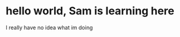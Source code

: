 <html>

<h1>hello world, Sam is learning here</h1>
  <p>I really have no idea what im doing
  <a href="https://www.youtube.com/watch?v=NQP89ish9t8">
    </p>
</html>
